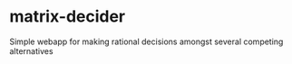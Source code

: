 matrix-decider
==============

Simple webapp for making rational decisions amongst several competing alternatives